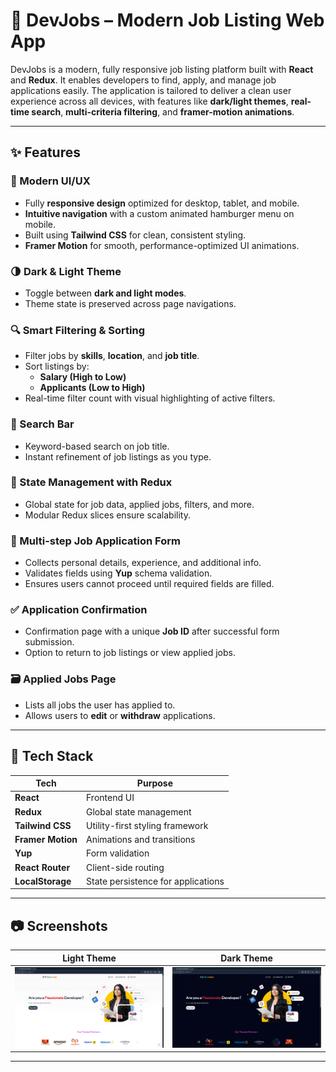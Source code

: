# 💼 DevJobs – Modern Job Listing Web App

DevJobs is a modern, fully responsive job listing platform built with **React** and **Redux**. It enables developers to find, apply, and manage job applications easily. The application is tailored to deliver a clean user experience across all devices, with features like **dark/light themes**, **real-time search**, **multi-criteria filtering**, and **framer-motion animations**.

---

## ✨ Features

### 🔹 Modern UI/UX
- Fully **responsive design** optimized for desktop, tablet, and mobile.
- **Intuitive navigation** with a custom animated hamburger menu on mobile.
- Built using **Tailwind CSS** for clean, consistent styling.
- **Framer Motion** for smooth, performance-optimized UI animations.

### 🌗 Dark & Light Theme
- Toggle between **dark and light modes**.
- Theme state is preserved across page navigations.

### 🔍 Smart Filtering & Sorting
- Filter jobs by **skills**, **location**, and **job title**.
- Sort listings by:
  - **Salary (High to Low)**
  - **Applicants (Low to High)**
- Real-time filter count with visual highlighting of active filters.

### 🧠 Search Bar
- Keyword-based search on job title.
- Instant refinement of job listings as you type.

### 💾 State Management with Redux
- Global state for job data, applied jobs, filters, and more.
- Modular Redux slices ensure scalability.

### 📑 Multi-step Job Application Form
- Collects personal details, experience, and additional info.
- Validates fields using **Yup** schema validation.
- Ensures users cannot proceed until required fields are filled.

### ✅ Application Confirmation
- Confirmation page with a unique **Job ID** after successful form submission.
- Option to return to job listings or view applied jobs.

### 🗃️ Applied Jobs Page
- Lists all jobs the user has applied to.
- Allows users to **edit** or **withdraw** applications.

---

## 🧱 Tech Stack

| Tech           | Purpose                             |
|----------------|-------------------------------------|
| **React**      | Frontend UI                         |
| **Redux**      | Global state management             |
| **Tailwind CSS** | Utility-first styling framework    |
| **Framer Motion** | Animations and transitions       |
| **Yup**        | Form validation                     |
| **React Router** | Client-side routing               |
| **LocalStorage** | State persistence for applications|

---

## 📷 Screenshots

| Light Theme                               | Dark Theme                                |
|-------------------------------------------|--------------------------------------------|
| ![alt text](image-2.png)   | ![alt text](image-1.png)    |

---


